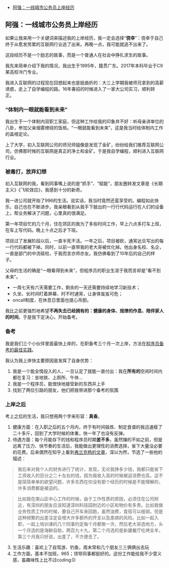 + [阿强：一线城市公务员上岸经历](0c43ca9733d044aa7ce2ece0a9d2ac05)

## 阿强：一线城市公务员上岸经历

如果让我来用一个关键词来描述我的上岸经历，我一定会选择“**侥幸**”：侥幸于自己终于从愈发劳累的互联网行业逃了出来。再晚一点，我可能就逃不出来了。

这段经历不是一个励志的故事，而是一个普通人在社会中挣扎求生的故事。

我先来简单介绍下我的情况，我出生于1995年，籍贯广东。2017年本科毕业于C9某高校冷门专业。

我进入互联网的过程现在回想起来也是挺曲折的：大三上学期我被师兄拿到的高薪诱惑，走上了自学编程的路。16年春招的时候进入了一家大公司实习，顺利转正。

### “体制内一眼就能看到未来”

我出生于一个体制内双职工家庭，但这种工作给我的印象并不好：听母亲讲单位的八卦，参加父亲烟雾缭绕的饭局。“一眼就能看到未来”，这是我当时给体制内工作的盖棺定论。

上了大学，初入互联网公司的师兄师姐像是发现了金矿，纷纷给我们推荐互联网公司，仿佛那时候的互联网是真正的净土和金矿。于是我自学编程，顺利进入互联网行业。

### 被毒打，放弃幻想

初入互联网的我，看到同事嘴上说的是“抓手”、“赋能”，朋友圈转发文章是《长期主义》《飞轮效应》，我感到十分的新奇。

我一进公司就开始了996的生活。说实话，我当时竟然还蛮享受的。编程如此快乐，自己也在不断进步。我亲眼看到从我手下敲出的一行行代码运行在人们的设备上，帮业务解决了问题，心里真的很满足。

第一年项目忙的几个月，住在郊区的我为了多些时间工作，早上六点多打车上班，在车上写代码。晚上十点之后才下班。

项目过了发展阶段以后，一直半死不活。一年之后，项目被砍，通宵达旦写出的每一行代码都被下掉。同时，以前一直带我的老大哥被优化掉。他出身名校、名企，一直是部门的中流砥柱，于我而言亦师亦友。我仿佛看到了10年后的自己的样子。

父母的生活的确是“一眼看得到未来”，但程序员的职业生涯于我而言却是“看不到未来”。

+ 一周七天有六天需要工作，剩余的一天还需要持续地学习新技术；
+ 久坐、长时间盯着屏幕、时不时通宵，让身体岌岌可危；
+ oncall制度，在休息日里面也提心吊胆。

我比之前更强烈地希望**不再失去已经拥有的：健康的身体、规律的作息、陪伴家人的时间**。于是我下定决心，开始备考。

### 备考

我是我们三个小伙伴里面最快上岸的，在职备考三个月一次上岸，方法在[程序员备考的最佳实践](a26791f6d5bf167301b82b2c57b8733f)。

我认为我上岸快主要原因是发挥了自身优势：

1. 我是一个能全情投入的人，一旦认定了就能一直付出：我在**所有的**空闲时间内都在复习：坐地铁、上厕所、午休...
2. 我是一个程序员，能很快地接受新的东西并上手
3. 找到了两位引路的朋友，他们把我带进那个备考的氛围

### 上岸之后

考上之后的生活，我只想用两个字来形容：**真香**。

1. 健康方面：在入职之后的五个月内，终于有时间锻炼、制定食谱的我迅速瘦了二十多斤，回到了大学时候的体重，快一年了也没有反弹。
2. 待遇方面：每个月能存下的钱和程序员时期**差不多**。虽然赚的不如之前，但是远离了压力、快节奏的生活后，我能做出更理性的消费选择，省下大量没必要的花费。后来偶然在知乎上看到[弗兰克杨的文章](https://www.zhihu.com/question/50186945/answer/578253354)，深以为然，节选了一些他的描述：

> 我后来对我个人的财务进行了统计，发现，无论我挣多少钱，我都只能省下工资收入的百分之二十左右的钱，因为我收入高的时候被迫消费也高，这不是简简单单的欲望问题，许多东西在你没有那个经历的时候是不能理解的，许多消费都是被迫的。
>

> 比如我在南山区中心工作的时候，由于工作性质的原因，必须住在公司附近，有深圳的朋友应该知道深圳科技园附近的小区和物价有多贵。比如我做业务性质工作的时候，要自己开车来回跑，虽然油费，食宿可以报销，但是这种频繁的出差注定会增大许多额外的开支以及患病的风险。比如一起入职，一起上培训课的几个同事约定每个月都聚一次，然后老大哥选地方，头一个月选的是海鲜自助，两百九十九，第二个月选的是新疆餐厅吃烤全羊，第三个月我只好说，出差了，不方便去了。
>

3. 生活乐趣：喜欢上了自驾游、钓鱼，周末常和几个朋友三三俩俩出去玩
4. 工作方面，基本不加班，965；领导同事都挺好的。这份工作能给我不少意义感，虽趣味性上比不过coding:D
